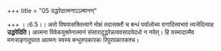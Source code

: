 +++
title = "05 उद्धरेदात्मनाऽऽत्मानन्"

+++
।।6.5।। अतो विषयासक्तित्यागे मोक्षं तदासक्तौ च बन्धं पर्यालोच्य
रागादिस्वभावं त्यजेदित्याह **उद्धरेदिति।** आत्मना विवेकयुक्तेनात्मानं
संसारादुद्धरेन्नत्ववसादयेदधो न नयेत्। हि यस्मादात्मैव मनःसङ्गादुपरत
आत्मनः स्वस्य बन्धुरुपकारकः रिपुरपकारकश्च।
